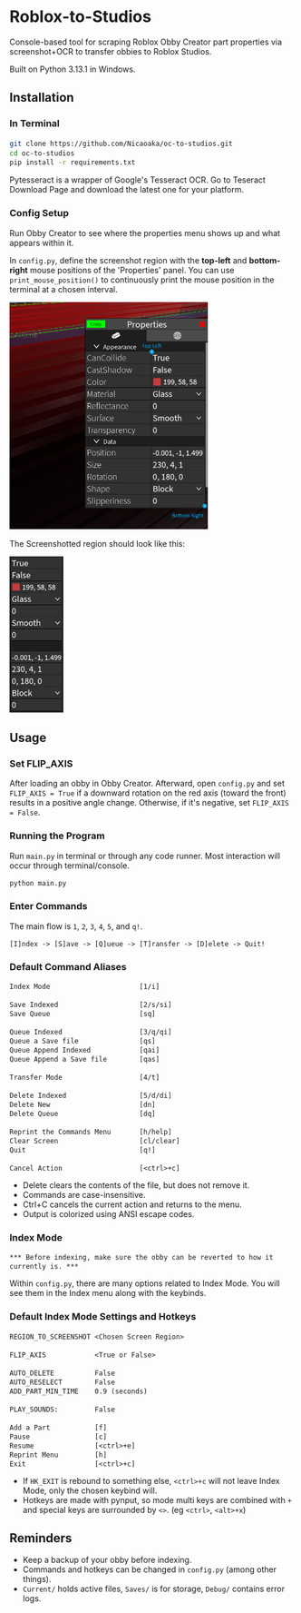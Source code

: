 # Roblox-to-Studios

Console-based tool for scraping Roblox Obby Creator part properties via screenshot+OCR to transfer obbies to Roblox Studios.

Built on Python 3.13.1 in Windows.

## Installation

### In Terminal
```bash
git clone https://github.com/Nicaoaka/oc-to-studios.git
cd oc-to-studios
pip install -r requirements.txt
```
Pytesseract is a wrapper of Google's Tesseract OCR. Go to <a src=https://tesseract-ocr.github.io/tessdoc/Installation.html>Teseract Download Page</a> and download the latest one for your platform.

### Config Setup
Run Obby Creator to see where the properties menu shows up and what appears within it.

In `config.py`, define the screenshot region with the __top-left__ and __bottom-right__ mouse positions of the 'Properties' panel. You can use `print_mouse_position()` to continuously print the mouse position in the terminal at a chosen interval.

<img src="Setup/annotated_whole.PNG" alt="Properties showing Top Left and Bottom Right points" height="400"/>

The Screenshotted region should look like this:

<img src="Setup/region_to_screenshot.PNG" alt="Expected Screenshot Region" height="275"/>

## Usage

### Set FLIP_AXIS

After loading an obby in Obby Creator. Afterward, open `config.py` and set `FLIP_AXIS = True` if a downward rotation on the red axis (toward the front) results in a positive angle change. Otherwise, if it's negative, set `FLIP_AXIS = False`.

### Running the Program
Run `main.py` in terminal or through any code runner. Most interaction will occur through terminal/console.
```bash
python main.py
```

### Enter Commands

The main flow is `1`, `2`, `3`, `4`, `5`, and `q!`.

    [I]ndex -> [S]ave -> [Q]ueue -> [T]ransfer -> [D]elete -> Quit!

### Default Command Aliases
```
Index Mode                      [1/i]

Save Indexed                    [2/s/si]
Save Queue                      [sq]

Queue Indexed                   [3/q/qi]
Queue a Save file               [qs]
Queue Append Indexed            [qai]
Queue Append a Save file        [qas]

Transfer Mode                   [4/t]

Delete Indexed                  [5/d/di]
Delete New                      [dn]
Delete Queue                    [dq]

Reprint the Commands Menu       [h/help]
Clear Screen                    [cl/clear]
Quit                            [q!]

Cancel Action                   [<ctrl>+c]
```

* Delete clears the contents of the file, but does not remove it.
* Commands are case-insensitive.
* Ctrl+C cancels the current action and returns to the menu.
* Output is colorized using ANSI escape codes.

### Index Mode

    *** Before indexing, make sure the obby can be reverted to how it currently is. ***

Within `config.py`, there are many options related to Index Mode. You will see them in the Index menu along with the keybinds.

### Default Index Mode Settings and Hotkeys

    REGION_TO_SCREENSHOT <Chosen Screen Region>

    FLIP_AXIS            <True or False>

    AUTO_DELETE          False
    AUTO_RESELECT        False
    ADD_PART_MIN_TIME    0.9 (seconds)
    
    PLAY_SOUNDS:         False

    Add a Part           [f]
    Pause                [c]
    Resume               [<ctrl>+e]
    Reprint Menu         [h]
    Exit                 [<ctrl>+c]

* If `HK_EXIT` is rebound to something else, `<ctrl>+c` will not leave Index Mode, only the chosen keybind will.
* Hotkeys are made with pynput, so mode multi keys are combined with `+` and special keys are surrounded by `<>`. (eg `<ctrl>`, `<alt>+x`)

## Reminders

* Keep a backup of your obby before indexing.
* Commands and hotkeys can be changed in `config.py` (among other things).
* `Current/` holds active files, `Saves/` is for storage, `Debug/` contains error logs.
